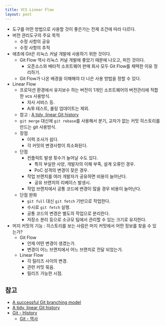 ```yaml
---
title: VCS Linear Flow
layout: post
---
```


- 도구를 어떤 방법으로 사용할 것이 좋은가는 전제 조건에 따라 다르다.
- 버전 관리도구의 주요 목적
  - 수정 사항의 공유
  - 수정 사항의 추적
- 애초에 Git은 리눅스 커널 개발에 사용하기 위한 것이다.
  - Git Flow 역시 리눅스 커널 개발에 좋았기 때문에 나오고, 퍼진 것이다.
    - 오픈소스와 배타적 소프트웨어 판매 회사 모두 Git Flow를 채택한 이유 정리하기.
  - Git Flow가 나온 배경을 이해해야 더 나은 사용 방법을 정할 수 있다.
- Linear Flow
  - 프로덕션 환경에서 유지보수 하는 버전이 1개인 소프트웨어의 버전관리에 적합한 vcs 사용방식.
    - 자사 서비스 등.
    - A/B 테스트, 롤링 업데이트는 제외.
  - 참고 : [A tidy, linear Git history](https://www.bitsnbites.eu/a-tidy-linear-git-history/)
  - `git merge` 대신에 `git rebase`를 사용해서 분기, 교차가 없는 커밋 히스토리를 만드는 git 사용방식.
  - 장점
    - 이력 조사가 쉽다.
    - 각 커밋의 변경사항이 최소화된다.
  - 단점
    - 컨플릭트 발생 횟수가 늘어날 수도 있다.
      - 특히 부실한 사양, 개발자의 이해 부족, 설계 오류인 경우.
      - PoC 성격의 변경이 잦은 경우.
    - 작업 브랜치를 여러 개발자가 공유하면 비용이 늘어난다.
      - 공유 브랜치의 리베이스 발생시.
    - 작업 브랜치에서 공통 코드에 변경이 많을 경우 비용이 늘어난다.
  - 단점 완화
    - `git full` 대신 `git fetch` 기반으로 작업한다.
    - 수시로 `git fetch` 실행.
    - 공통 코드의 변경은 별도의 작업으로 분리한다.
    - 저장소 분리 등으로 소규모 팀에서 관리할 수 있는 크기로 유지한다.
- 머지 커밋의 기능 : 히스토리를 보는 사람은 머지 커밋에서 어떤 정보를 찾을 수 있는가?
  - Git Flow
    - 언제 어떤 변경이 생겼는가.
    - 변경이 어느 브랜치에서 어느 브랜치로 전달 되었는가.
  - Linear Flow
    - 각 릴리즈 사이의 변경.
    - 관련 커밋 묶음.
    - 릴리즈 가능한 시점.

## 참고

- [A successful Git branching model](https://nvie.com/posts/a-successful-git-branching-model/)
- [A tidy, linear Git history](https://www.bitsnbites.eu/a-tidy-linear-git-history/)
- [Git - History](https://en.wikipedia.org/wiki/Git#History)
  - [Git - 역사](https://ko.wikipedia.org/wiki/%EA%B9%83_(%EC%86%8C%ED%94%84%ED%8A%B8%EC%9B%A8%EC%96%B4)#%EC%97%AD%EC%82%AC)